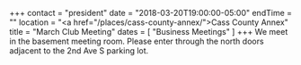 +++
contact = "president"
date = "2018-03-20T19:00:00-05:00"
endTime = ""
location = "<a href=\"/places/cass-county-annex/\">Cass County Annex</a>"
title = "March Club Meeting"
dates = [ "Business Meetings" ]
+++
We meet in the basement meeting room. Please enter through the north
doors adjacent to the 2nd Ave S parking lot.
